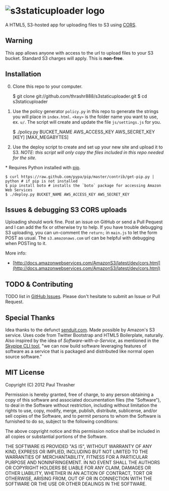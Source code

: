 # ![s3staticuploader logo](http://s3upper.s3.amazonaws.com/u/1349501039-s3staticuploader-logo.gif "s3staticuploader logo")

A HTML5, S3-hosted app for uploading files to S3 using [CORS](http://docs.amazonwebservices.com/AmazonS3/latest/dev/cors.html).

## Warning

This app allows anyone with access to the url to upload files to your S3 bucket. Standard S3 charges will apply. This is **non-free**.

## Installation

0) Clone this repo to your computer.

    $ git clone git://github.com/thrashr888/s3staticuploader.git
    $ cd s3staticuploader

1) Use the policy generator `policy.py` in this repo to generate the strings you will place in `index.html`. `<key>` is the folder name you want to use, ex. `u/`. The script will create and update the file `js/settings.js` for you.

    $ ./policy.py BUCKET_NAME AWS_ACCESS_KEY AWS_SECRET_KEY [KEY] [MAX_MEGABYTES]

2) Use the deploy script to create and set up your new site and upload it to S3. *NOTE: this script will only copy the files included in this repo needed for the site.*

\* Requires Python installed with [pip](http://www.pip-installer.org/en/latest/installing.html).

    $ curl https://raw.github.com/pypa/pip/master/contrib/get-pip.py | python # if pip is not installed
    $ pip install boto # installs the `boto` package for accessing Amazon Web Services
    $ ./deploy.py BUCKET_NAME AWS_ACCESS_KEY AWS_SECRET_KEY

## Issues & debugging S3 CORS uploads

Uploading should work fine. Post an issue on GitHub or send a Pull Pequest and I can add the fix or otherwise try to help. If you have trouble debugging S3 uploading, you can un-comment the `return;` in `main.js` to let the form POST as usual. The `s3.amazonaws.com` url can be helpful with debugging when POSTing to it.

More info:

* [http://docs.amazonwebservices.com/AmazonS3/latest/dev/cors.html](http://docs.amazonwebservices.com/AmazonS3/latest/dev/cors.html)

## TODO & Contributing

TODO list in [GitHub Issues](https://github.com/thrashr888/s3staticuploader/issues). Please don't hesitate to submit an Issue or Pull Request.

## Special Thanks

Idea thanks to the defunct [senduit.com](http://senduit.com). Made possible by Amazon's S3 service. Uses code from Twitter Bootstrap and HTML5 Boilerplate, naturally. Also inspired by the idea of *Software-with-a-Service*, as mentioned in the [Skypipe CLI tool](https://github.com/progrium/skypipe), "we can now build software leveraging features of software as a service that is packaged and distributed like normal open source software."

## MIT License

Copyright (C) 2012 Paul Thrasher

Permission is hereby granted, free of charge, to any person obtaining a copy of this software and associated documentation files (the "Software"), to deal in the Software without restriction, including without limitation the rights to use, copy, modify, merge, publish, distribute, sublicense, and/or sell copies of the Software, and to permit persons to whom the Software is furnished to do so, subject to the following conditions:

The above copyright notice and this permission notice shall be included in all copies or substantial portions of the Software.

THE SOFTWARE IS PROVIDED "AS IS", WITHOUT WARRANTY OF ANY KIND, EXPRESS OR IMPLIED, INCLUDING BUT NOT LIMITED TO THE WARRANTIES OF MERCHANTABILITY, FITNESS FOR A PARTICULAR PURPOSE AND NONINFRINGEMENT. IN NO EVENT SHALL THE AUTHORS OR COPYRIGHT HOLDERS BE LIABLE FOR ANY CLAIM, DAMAGES OR OTHER LIABILITY, WHETHER IN AN ACTION OF CONTRACT, TORT OR OTHERWISE, ARISING FROM, OUT OF OR IN CONNECTION WITH THE SOFTWARE OR THE USE OR OTHER DEALINGS IN THE SOFTWARE.